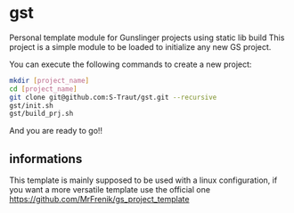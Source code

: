# gst
Personal template module for Gunslinger projects using static lib build
This project is a simple module to be loaded to initialize any new GS project.

You can execute the following commands to create a new project:
```bash
mkdir [project_name]
cd [project_name]
git clone git@github.com:S-Traut/gst.git --recursive
gst/init.sh
gst/build_prj.sh
```

And you are ready to go!!

## informations

This template is mainly supposed to be used with a linux configuration, if you want a more versatile template use the official one https://github.com/MrFrenik/gs_project_template

